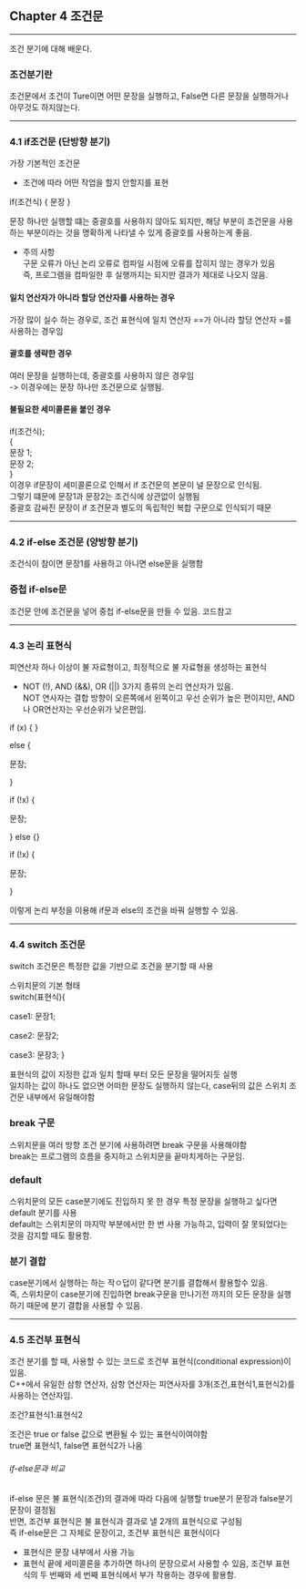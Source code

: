 ## Chapter 4 조건문 
---------------------------
조건 분기에 대해 배운다.

### 조건분기란

조건문에서 조건이 Ture이면 어떤 문장을 실행하고, False면 다른 문장을 실행하거나 아무것도 하지않는다.<br> 

--------------------
### 4.1 if조건문 (단방향 분기)

가장 기본적인 조건문<br>
+ 조건에 따라 어떤 작업을 할지 안할지를 표현

if(조건식) {
 문장 
}

문장 하나만 실행할 떄는 중괄호를 사용하지 않아도 되지만, 해당 부분이 조건문을 사용하는 부분이라는 것을 명확하게 나타낼 수 있게 중괄호를 사용하는게 좋음.

+ 주의 사항 <br>
  구문 오류가 아닌 논리 오류로 컴파일 시점에 오류를 잡히지 않는 경우가 있음<br>
  즉, 프로그램을 컴파일한 후 실행까지는 되지만 결과가 제대로 나오지 않음.

#### 일치 연산자가 아니라 할당 연산자를 사용하는 경우 
가장 많이 실수 하는 경우로, 조건 표현식에 일치 연산자 ==가 아니라 할당 연산자 =를 사용하는 경우임 

#### 괄호를 생략한 경우 
여러 문장을 실행하는데, 중괄호를 사용하지 않은 경우임 <br> 
-> 이경우에는 문장 하나만 조건문으로 실행됨. 

#### 불필요한 세미콜론을 붙인 경우
if(조건식);<br>
{ <br>
 문장 1; <br>
 문장 2; <br>
} <br>
이경우 if문장이 세미콜론으로 인해서 if 조건문의 본문이 널 문장으로 인식됨. <br>
그렇기 떄문에 문장1과 문장2는 조건식에 상관없이 실행됨 <br>
중괄호 감싸진 문장이 if 조건문과 별도의 독립적인 복합 구문으로 인식되기 때문<br>

---------------------------------
### 4.2 if-else 조건문 (양방향 분기)
조건식이 참이면 문장1를 사용하고 
아니면 else문을 실행함 

### 중첩 if-else문 
조건문 안에 조건문을 넣어 중첩 if-else문을 만들 수 있음.  코드참고

-----------
### 4.3 논리 표현식 
피연산자 하나 이상이 불 자료형이고, 최정적으로 불 자료형을 생성하는 표현식 <br>
 + NOT (!), AND (&&), OR (||) 3가지 종류의 논리 연산자가 있음. <br>
NOT 연사자는 결합 방향이 오른쪽에서 왼쪽이고 우선 순위가 높은 편이지만, AND나 OR연산자는 우선순위가 낮은편임.

if (x) { } 

else {

문장; 

}

if (!x) {

문장;

} 
else {}

if (!x) {

문장;

}

이렇게 논리 부정을 이용해 if문과 else의 조건을 바꿔 실행할 수 있음. 

-------------
### 4.4 switch 조건문
switch 조건문은 특정한 값을 기반으로 조건을 분기할 때 사용<br>

스위치문의 기본 형태 <br>
switch(표현식){

case1: 
 문장1;
 
 case2:
 문장2;
 
 case3: 
 문장3;
}

표현식의 값이 지정한 값과 일치 할때 부터 모든 문장을 떨어지듯 실행<br>
일치하는 값이 하나도 없으면 어떠한 문장도 실행하지 않는다, case뒤의 값은 스위치 조건문 내부에서 유일해야함 

### break 구문
스위치문을 여러 방향 조건 분기에 사용하려면 break 구문을 사용해야함 <br>
break는 프로그램의 흐름을 중지하고 스위치문을 끝마치게하는 구문임. 

### default 
스위치문의 모든 case분기에도 진입하지 못 한 경우 특정 문장을 실행하고 싶다면 default 분기를 사용<br>
default는 스위치문의 마지막 부분에서만 한 번 사용 가능하고, 입력이 잘 못되었다는 것을 감지할 때도 활용함.

### 분기 결합
case분기에서 실행하는 하는 작ㅇ덥이 같다면 분기를 결합해서 활용할수 있음.<br>
즉, 스위치문이 case분기에 진입하면 break구문을 만나기전 까지의 모든 문장을 실행하기 때문에 분기 결합을 사용할 수 있음. 

-------------
### 4.5 조건부 표현식 

조건 분기를 할 때, 사용할 수 있는 코드로 조건부 표현식(conditional expression)이 있음. <br>
C++에서 유일한 삼항 연산자, 삼항 연산자는 피연사자를 3개(조건,표현식1,표현식2)를 사용하는 연산자임. <br>

조건?표현식1:표현식2

조건은 true or false 값으로 변환될 수 있는 표현식이여야함 <br> 
true면 표현식1, false면 표현식2가 나옴

###### if-else문과 비교 
if-else 문은 불 표현식(조건)의 결과에 따라 다음에 실행할 true분기 문장과 false분기 문장이 결정됨<br>
반면, 조건부 표현식은 불 표현식과 결과로 낼 2개의 표현식으로 구성됨<br>
즉 if-else문은 그 자체로 문장이고, 조건부 표현식은 표현식이다 <br>
+ 표현식은 문장 내부에서 사용 가능<br>
+ 표현식 끝에 세미콜론을 추가하면 하나의 문장으로서 사용할 수 있음, 조건부 표현식의 두 번째와 세 번째 표현식에서 부가 작용하는 경우에 활용함.

